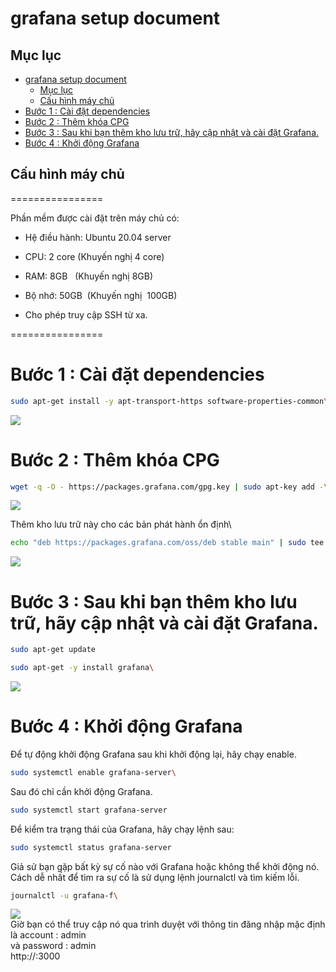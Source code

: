 # grafana setup document  

## Mục lục

- [grafana setup document](#grafana-setup-document)
  - [Mục lục](#mục-lục)
  - [Cấu hình máy chủ](#cấu-hình-máy-chủ)
- [Bước 1 : Cài đặt dependencies](#bước-1--cài-đặt-dependencies)
- [Bước 2 : Thêm khóa CPG](#bước-2--thêm-khóa-cpg)
- [Bước 3 : Sau khi bạn thêm kho lưu trữ, hãy cập nhật và cài đặt Grafana.](#bước-3--sau-khi-bạn-thêm-kho-lưu-trữ-hãy-cập-nhật-và-cài-đặt-grafana)
- [Bước 4 : Khởi động Grafana](#bước-4--khởi-động-grafana)

## Cấu hình máy chủ
================

Phần mềm được cài đặt trên máy chủ có:

-   Hệ điều hành: Ubuntu 20.04 server

-   CPU: 2 core (Khuyến nghị 4 core)

-   RAM: 8GB   (Khuyến nghị 8GB)

-   Bộ nhớ: 50GB  (Khuyến nghị  100GB)

-   Cho phép truy cập SSH từ xa.

================

# Bước 1 : Cài đặt dependencies
```sh
sudo apt-get install -y apt-transport-https software-properties-common\
```
![](https://lh7-us.googleusercontent.com/docsz/AD_4nXeBQB0SI2XdbMZzYl2eHAJ-1cbAoy2p2hNjyF-qt1S4KHEXVmapSZMn41I-GWlt8Tsg6L_y9FAPMuowNemCvxMwj8GSdbfl1f2VDcCz7GLaXM9ENf7CUoa7qaw4pQz5pUMNf1Htkr-fnhFk7rJGdz0B6Lq7?key=KlWMgODr0HM5OGs9sD0aNg)

# Bước 2 : Thêm khóa CPG
```sh
wget -q -O - https://packages.grafana.com/gpg.key | sudo apt-key add -\
```
![](https://lh7-us.googleusercontent.com/docsz/AD_4nXfPur30_65HyzehqDF4HSczJdVXFuLACH104eQoE8N3Nlb_xbZTG3VwaPPciaO4bgjBJjZBHfdY0UP_LKVnT4VanDMAn2ngnXb6LteZOA5VKwtLHQWQWw3b9gM5Vgfv2fN34c2rl44-jYTeZF80w061Wfs?key=KlWMgODr0HM5OGs9sD0aNg)

Thêm kho lưu trữ này cho các bản phát hành ổn định\
```sh
echo "deb https://packages.grafana.com/oss/deb stable main" | sudo tee -a /etc/apt/sources.list.d/grafana.list\
```
![](https://lh7-us.googleusercontent.com/docsz/AD_4nXfrmK2SSkeJ3YUj5N561h_YWQv7e1T2pNKRYhv5qWgDynOcneeEHMzv3W6wRwk1YVI8t5w4RPwgeD1R7EMyL6sxNzXBF6kw41yVOKTXRLH_MXYxoSj64rBR4d3Zf6ioj5ZiXrdqcwU4NoN6qaoiJlouNGFX?key=KlWMgODr0HM5OGs9sD0aNg)

# Bước 3 : Sau khi bạn thêm kho lưu trữ, hãy cập nhật và cài đặt Grafana.
```sh
sudo apt-get update

sudo apt-get -y install grafana\
```
![](https://lh7-us.googleusercontent.com/docsz/AD_4nXcstP5Iub489dejwLdsfV6chpSkycwy3w2fcJwL9G_RJ6V60iP4mUjBSs4iBlkHDUSGPtdhB9QESFvswYIipfHXBg286_0ZHI4WxwC2jjTH3_rJ-ZzZlI8m6NBGzc9YMDS5lzaOqkEEYVRGSVC9vxrY0RER?key=KlWMgODr0HM5OGs9sD0aNg)

# Bước 4 : Khởi động Grafana
Để tự động khởi động Grafana sau khi khởi động lại, hãy chạy enable.
```sh
sudo systemctl enable grafana-server\
```
Sau đó chỉ cần khởi động Grafana.
```sh
sudo systemctl start grafana-server
```
Để kiểm tra trạng thái của Grafana, hãy chạy lệnh sau:
```sh
sudo systemctl status grafana-server
```
Giả sử bạn gặp bất kỳ sự cố nào với Grafana hoặc không thể khởi động nó. Cách dễ nhất để tìm ra sự cố là sử dụng lệnh journalctl và tìm kiếm lỗi.
```sh
journalctl -u grafana-f\
```
![](https://lh7-us.googleusercontent.com/docsz/AD_4nXeLpDgrDRBJUQWXXYM8pdEFTlrMthp-HZwjQ5fNKHREPFA3kEMJBe48u8wpjd0HR0G33yFBoJ-3Qg09TbPXOQwbZ4YHLSblzvA8McTjJKfgsEQkB4iN3RpbGVzcO2hbFN8ssKJjQKiDTJEJRbHzTP-ZVU-h?key=KlWMgODr0HM5OGs9sD0aNg)\
Giờ bạn có thể truy cập nó qua trình duyệt với thông tin đăng nhập mặc định là account : admin\
và password : admin\
http://<ip>:3000


